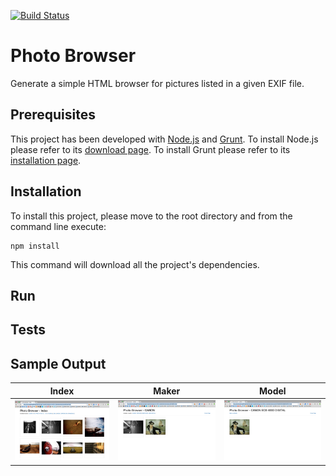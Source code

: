 [![Build Status](https://travis-ci.org/Kalimaha/grunt-exif-to-photobrowser.svg?branch=master)](https://travis-ci.org/Kalimaha/grunt-exif-to-photobrowser)

# Photo Browser
Generate a simple HTML browser for pictures listed in a given EXIF file.

## Prerequisites
This project has been developed with [Node.js](https://nodejs.org/en/) and [Grunt](http://gruntjs.com/). To install Node.js please refer to its [download page](https://nodejs.org/en/download/). To install Grunt please refer to its [installation page](http://gruntjs.com/installing-grunt).

## Installation
To install this project, please move to the root directory and from the command line execute:

````
npm install
````

This command will download all the project's dependencies.

## Run

## Tests

## Sample Output
|Index|Maker|Model|
|-----|-----|-----|
|![Index](src/images/index.png)|![Maker](src/images/maker.png)|![Model](src/images/model.png)|

